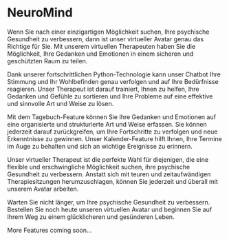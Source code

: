 # NeuroMind

Wenn Sie nach einer einzigartigen Möglichkeit suchen, Ihre psychische Gesundheit zu verbessern, dann ist unser virtueller Avatar genau das Richtige für Sie. Mit unserem virtuellen Therapeuten haben Sie die Möglichkeit, Ihre Gedanken und Emotionen in einem sicheren und geschützten Raum zu teilen.

Dank unserer fortschrittlichen Python-Technologie kann unser Chatbot Ihre Stimmung und Ihr Wohlbefinden genau verfolgen und auf Ihre Bedürfnisse reagieren. Unser Therapeut ist darauf trainiert, Ihnen zu helfen, Ihre Gedanken und Gefühle zu sortieren und Ihre Probleme auf eine effektive und sinnvolle Art und Weise zu lösen.

Mit dem Tagebuch-Feature können Sie Ihre Gedanken und Emotionen auf eine organisierte und strukturierte Art und Weise erfassen. Sie können jederzeit darauf zurückgreifen, um Ihre Fortschritte zu verfolgen und neue Erkenntnisse zu gewinnen. Unser Kalender-Feature hilft Ihnen, Ihre Termine im Auge zu behalten und sich an wichtige Ereignisse zu erinnern.

Unser virtueller Therapeut ist die perfekte Wahl für diejenigen, die eine flexible und erschwingliche Möglichkeit suchen, ihre psychische Gesundheit zu verbessern. Anstatt sich mit teuren und zeitaufwändigen Therapiesitzungen herumzuschlagen, können Sie jederzeit und überall mit unserem Avatar arbeiten.

Warten Sie nicht länger, um Ihre psychische Gesundheit zu verbessern. Bestellen Sie noch heute unseren virtuellen Avatar und beginnen Sie auf Ihrem Weg zu einem glücklicheren und gesünderen Leben.

More Features coming soon...
